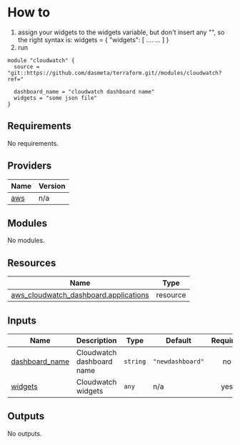 # How to
1. assign your widgets to the widgets variable, but don't insert any "", so the right syntax is:
   widgets = {
    "widgets": [ ....
      ...
    ]
   }
2. run

```
module "cloudwatch" {
  source = "git::https://github.com/dasmeta/terraform.git//modules/cloudwatch?ref="

  dashboard_name = "cloudwatch dashboard name"
  widgets = "some json file"
}
```
<!-- BEGIN_TF_DOCS -->
## Requirements

No requirements.

## Providers

| Name | Version |
|------|---------|
| <a name="provider_aws"></a> [aws](#provider\_aws) | n/a |

## Modules

No modules.

## Resources

| Name | Type |
|------|------|
| [aws_cloudwatch_dashboard.applications](https://registry.terraform.io/providers/hashicorp/aws/latest/docs/resources/cloudwatch_dashboard) | resource |

## Inputs

| Name | Description | Type | Default | Required |
|------|-------------|------|---------|:--------:|
| <a name="input_dashboard_name"></a> [dashboard\_name](#input\_dashboard\_name) | Cloudwatch dashboard name | `string` | `"newdashboard"` | no |
| <a name="input_widgets"></a> [widgets](#input\_widgets) | Cloudwatch widgets | `any` | n/a | yes |

## Outputs

No outputs.
<!-- END_TF_DOCS -->